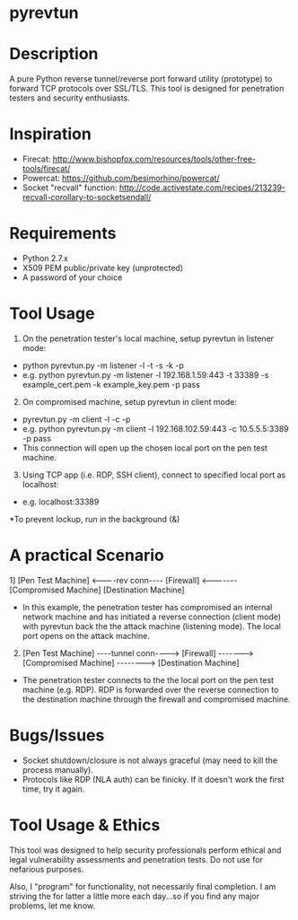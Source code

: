 # pyrevtun

Description
===========
A pure Python reverse tunnel/reverse port forward utility (prototype) to forward TCP protocols over SSL/TLS.  This tool is designed for penetration testers and security enthusiasts.

Inspiration
===========
- Firecat: http://www.bishopfox.com/resources/tools/other-free-tools/firecat/
- Powercat: https://github.com/besimorhino/powercat/
- Socket "recvall" function: http://code.activestate.com/recipes/213239-recvall-corollary-to-socketsendall/

Requirements
============
- Python 2.7.x
- X509 PEM public/private key (unprotected)
- A password of your choice

Tool Usage
==========
1) On the penetration tester's local machine, setup pyrevtun in listener mode:

- python pyrevtun.py -m listener -l <listener IP:port> -t <local tunnel port> -s <certificate file> -k <private key file> -p <auth password>
- e.g. python pyrevtun.py -m listener -l 192.168.1.59:443 -t 33389 -s example_cert.pem -k example_key.pem -p pass

2) On compromised machine, setup pyrevtun in client mode:

- pyrevtun.py -m client -l <listener IP:port> -c <target IP:port> -p <password>
- e.g. python pyrevtun.py -m client -l 192.168.102.59:443 -c 10.5.5.5:3389 -p pass
- This connection will open up the chosen local port on the pen test machine.

3) Using TCP app (i.e. RDP, SSH client), connect to specified local port as localhost:<local tunnel port> 
- e.g. localhost:33389

*To prevent lockup, run in the background (&)

A practical Scenario
====================

1] [Pen Test Machine] <----rev conn---- [Firewall] <------- [Compromised Machine]         [Destination Machine]

- In this example, the penetration tester has compromised an internal network machine and has initiated a reverse connection (client mode) with pyrevtun back the the attack machine (listening mode).  The local port opens on the attack machine.

2) [Pen Test Machine] ----tunnel conn----> [Firewall] -------> [Compromised Machine] --------> [Destination Machine]

- The penetration tester connects to the the local port on the pen test machine (e.g. RDP).  RDP is forwarded over the reverse connection to the destination machine through the firewall and compromised machine.

Bugs/Issues
===========
- Socket shutdown/closure is not always graceful (may need to kill the process manually).
- Protocols like RDP (NLA auth) can be finicky.  If it doesn't work the first time, try it again.

Tool Usage & Ethics
===================
This tool was designed to help security professionals perform ethical and legal vulnerability assessments and penetration tests.  Do not use for nefarious purposes.

Also, I "program" for functionality, not necessarily final completion.  I am striving the for latter a little more each day...so if you find any major problems, let me know.